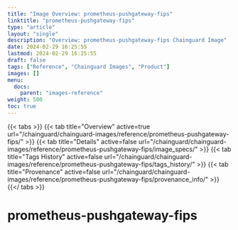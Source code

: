 ```yaml
---
title: "Image Overview: prometheus-pushgateway-fips"
linktitle: "prometheus-pushgateway-fips"
type: "article"
layout: "single"
description: "Overview: prometheus-pushgateway-fips Chainguard Image"
date: 2024-02-29 16:25:55
lastmod: 2024-02-29 16:25:55
draft: false
tags: ["Reference", "Chainguard Images", "Product"]
images: []
menu: 
  docs: 
    parent: "images-reference"
weight: 500
toc: true
---
```


{{< tabs >}}
{{< tab title="Overview" active=true url="/chainguard/chainguard-images/reference/prometheus-pushgateway-fips/" >}}
{{< tab title="Details" active=false url="/chainguard/chainguard-images/reference/prometheus-pushgateway-fips/image_specs/" >}}
{{< tab title="Tags History" active=false url="/chainguard/chainguard-images/reference/prometheus-pushgateway-fips/tags_history/" >}}
{{< tab title="Provenance" active=false url="/chainguard/chainguard-images/reference/prometheus-pushgateway-fips/provenance_info/" >}}
{{</ tabs >}}

# prometheus-pushgateway-fips

